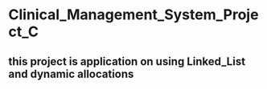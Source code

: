 # Clinical_Management_System_Project_C


## this project is application on using Linked_List and dynamic allocations
